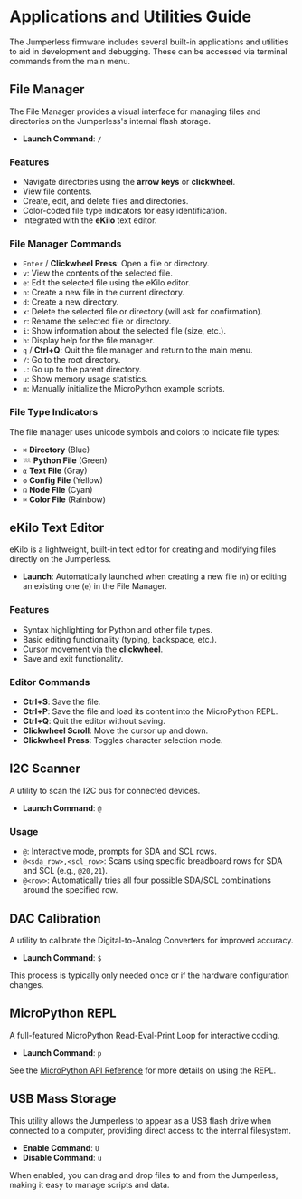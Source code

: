 # Applications and Utilities Guide

The Jumperless firmware includes several built-in applications and utilities to aid in development and debugging. These can be accessed via terminal commands from the main menu.

## File Manager

The File Manager provides a visual interface for managing files and directories on the Jumperless's internal flash storage.

*   **Launch Command**: `/`

### Features
*   Navigate directories using the **arrow keys** or **clickwheel**.
*   View file contents.
*   Create, edit, and delete files and directories.
*   Color-coded file type indicators for easy identification.
*   Integrated with the **eKilo** text editor.

### File Manager Commands
*   `Enter` / **Clickwheel Press**: Open a file or directory.
*   `v`: View the contents of the selected file.
*   `e`: Edit the selected file using the eKilo editor.
*   `n`: Create a new file in the current directory.
*   `d`: Create a new directory.
*   `x`: Delete the selected file or directory (will ask for confirmation).
*   `r`: Rename the selected file or directory.
*   `i`: Show information about the selected file (size, etc.).
*   `h`: Display help for the file manager.
*   `q` / **Ctrl+Q**: Quit the file manager and return to the main menu.
*   `/`: Go to the root directory.
*   `.`: Go up to the parent directory.
*   `u`: Show memory usage statistics.
*   `m`: Manually initialize the MicroPython example scripts.

### File Type Indicators
The file manager uses unicode symbols and colors to indicate file types:
*   `⌘` **Directory** (Blue)
*   `𓆚` **Python File** (Green)
*   `⍺` **Text File** (Gray)
*   `⚙` **Config File** (Yellow)
*   `☊` **Node File** (Cyan)
*   `⎃` **Color File** (Rainbow)

## eKilo Text Editor

eKilo is a lightweight, built-in text editor for creating and modifying files directly on the Jumperless.

*   **Launch**: Automatically launched when creating a new file (`n`) or editing an existing one (`e`) in the File Manager.

### Features
*   Syntax highlighting for Python and other file types.
*   Basic editing functionality (typing, backspace, etc.).
*   Cursor movement via the **clickwheel**.
*   Save and exit functionality.

### Editor Commands
*   **Ctrl+S**: Save the file.
*   **Ctrl+P**: Save the file and load its content into the MicroPython REPL.
*   **Ctrl+Q**: Quit the editor without saving.
*   **Clickwheel Scroll**: Move the cursor up and down.
*   **Clickwheel Press**: Toggles character selection mode.

## I2C Scanner

A utility to scan the I2C bus for connected devices.

*   **Launch Command**: `@`

### Usage
*   `@`: Interactive mode, prompts for SDA and SCL rows.
*   `@<sda_row>,<scl_row>`: Scans using specific breadboard rows for SDA and SCL (e.g., `@20,21`).
*   `@<row>`: Automatically tries all four possible SDA/SCL combinations around the specified row.

## DAC Calibration

A utility to calibrate the Digital-to-Analog Converters for improved accuracy.

*   **Launch Command**: `$`

This process is typically only needed once or if the hardware configuration changes.

## MicroPython REPL

A full-featured MicroPython Read-Eval-Print Loop for interactive coding.

*   **Launch Command**: `p`

See the [MicroPython API Reference](MicroPython_API_Reference.md) for more details on using the REPL.

## USB Mass Storage

This utility allows the Jumperless to appear as a USB flash drive when connected to a computer, providing direct access to the internal filesystem.

*   **Enable Command**: `U`
*   **Disable Command**: `u`

When enabled, you can drag and drop files to and from the Jumperless, making it easy to manage scripts and data. 